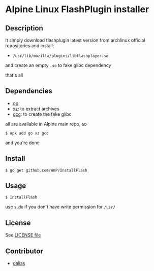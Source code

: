 # Alpine Linux FlashPlugin installer

## Description

It simply download flashplugin latest version from archlinux official repositories and install:

- `/usr/lib/mozilla/plugins/libflashplayer.so`

and create an empty `.so` to fake glibc dependency

that's all

## Dependencies

- [go](https://golang.org/)
- [xz](http://tukaani.org/xz/): to extract archives
- [gcc](https://gcc.gnu.org/): to create the fake glibc

all are available in Alpine main repo, so

```
$ apk add go xz gcc
```

and you're done

## Install

```
$ go get github.com/WnP/InstallFlash
```

## Usage

```
$ InstallFlash
```

use `sudo` if you don't have write permission for `/usr/`

## License

See [LICENSE file](https://github.com/WnP/InstallFlash/blob/master/LICENSE)

## Contributor

- [dalias](http://www.musl-libc.org/)
